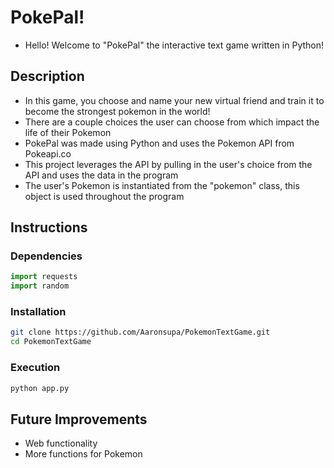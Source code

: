 # PokePal!

* Hello! Welcome to "PokePal" the interactive text game written in Python!

## Description 

* In this game, you choose and name your new virtual friend and train it to become the strongest pokemon in the world!
* There are a couple choices the user can choose from which impact the life of their Pokemon
* PokePal was made using Python and uses the Pokemon API from Pokeapi.co
* This project leverages the API by pulling in the user's choice from the API and uses the data in the program
* The user's Pokemon is instantiated from the "pokemon" class, this object is used throughout the program

## Instructions

### Dependencies 
 ```python
 import requests
 import random
 ```

 ### Installation 
 ```bash
 git clone https://github.com/Aaronsupa/PokemonTextGame.git
 cd PokemonTextGame
 ```

 ### Execution
 ```bash
 python app.py
 ```

## Future Improvements

* Web functionality
* More functions for Pokemon

